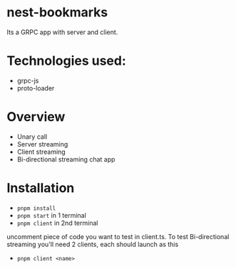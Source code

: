 # nest-bookmarks

Its a GRPC app with server and client.

# Technologies used:

- grpc-js
- proto-loader

# Overview

- Unary call
- Server streaming
- Client streaming
- Bi-directional streaming chat app

# Installation

- `pnpm install`
- `pnpm start` in 1 terminal
- `pnpm client` in 2nd terminal

uncomment piece of code you want to test in client.ts. To test Bi-directional streaming you'll need 2 clients, each should launch as this

- `pnpm client <name>`
